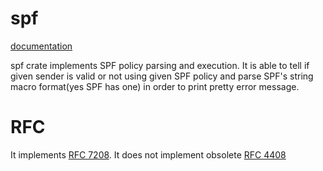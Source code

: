 # spf

[documentation](https://docs.rs/dnsie)

spf crate implements SPF policy parsing and execution.
It is able to tell if given sender is valid or not using given SPF policy
and parse SPF's string macro format(yes SPF has one) in order to print pretty error message.

# RFC
It implements [RFC 7208](https://tools.ietf.org/html/rfc7208).
It does not implement obsolete [RFC 4408](https://tools.ietf.org/html/rfc7208)